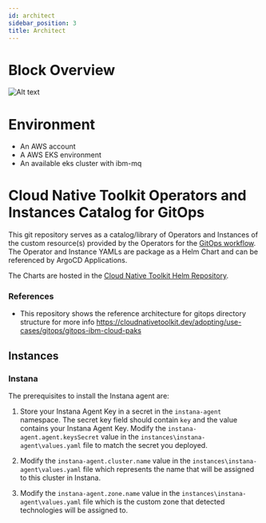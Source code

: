 ```yaml
---
id: architect
sidebar_position: 3
title: Architect
---
```


# Block Overview
![Alt text](../../../assets/MQ-Argo.png)


# Environment
- An AWS account
- A AWS EKS environment
- An available eks cluster with ibm-mq 

# Cloud Native Toolkit Operators and Instances Catalog for GitOps

This git repository serves as a catalog/library of Operators and Instances of the custom resource(s) provided by the Operators for the [GitOps workflow](https://github.com/cloud-native-toolkit/multi-tenancy-gitops).  The Operator and Instance YAMLs are package as a Helm Chart and can be referenced by ArgoCD Applications.

The Charts are hosted in the [Cloud Native Toolkit Helm Repository](https://github.com/cloud-native-toolkit/toolkit-charts).



### References
- This repository shows the reference architecture for gitops directory structure for more info https://cloudnativetoolkit.dev/adopting/use-cases/gitops/gitops-ibm-cloud-paks



## Instances

### Instana
The prerequisites to install the Instana agent are:  
    
1. Store your Instana Agent Key in a secret in the `instana-agent` namespace. The secret key field should contain `key` and the value contains your Instana Agent Key. Modify the `instana-agent.agent.keysSecret` value in the `instances\instana-agent\values.yaml` file to match the secret you deployed. 

1. Modify the `instana-agent.cluster.name` value in the `instances\instana-agent\values.yaml` file which represents the name that will be assigned to this cluster in Instana.

1. Modify the `instana-agent.zone.name` value in the `instances\instana-agent\values.yaml` file which is the custom zone that detected technologies will be assigned to.
